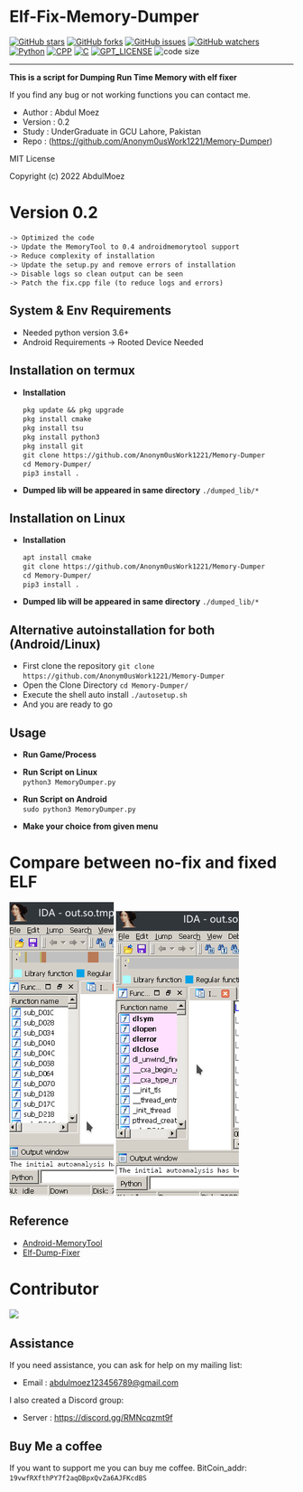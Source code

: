 Elf-Fix-Memory-Dumper
====
[![GitHub stars](https://img.shields.io/github/stars/Anonym0usWork1221/Memory-Dumper.svg)](https://github.com/Anonym0usWork1221/Memory-Dumper/stargazers)
[![GitHub forks](https://img.shields.io/github/forks/Anonym0usWork1221/Memory-Dumper.svg)](https://github.com/Anonym0usWork1221/Memory-Dumper/network/members)
[![GitHub issues](https://img.shields.io/github/issues/Anonym0usWork1221/Memory-Dumper.svg)](https://github.com/Anonym0usWork1221/Memory-Dumper/issues)
[![GitHub watchers](https://img.shields.io/github/watchers/Anonym0usWork1221/Memory-Dumper.svg)](https://github.com/Anonym0usWork1221/Memory-Dumper/watchers)
[![Python](https://img.shields.io/badge/language-Python%203-blue.svg)](https://www.python.org)
[![CPP](https://img.shields.io/badge/language-CPP-pink.svg)](https://www.cpp.org)
[![C](https://img.shields.io/badge/language-C-red.svg)](https://www.c.org)
[![GPT_LICENSE](https://img.shields.io/badge/license-MIT-yellow.svg)](https://opensource.org/licenses/)
![code size](https://img.shields.io/github/languages/code-size/Anonym0usWork1221/android-memorytool)

-----------


**This is a script for Dumping Run Time Memory with elf fixer**

If you find any bug or not working functions you can contact me. 

 *  Author : Abdul Moez
 *  Version : 0.2
 *  Study  : UnderGraduate in GCU Lahore, Pakistan
 *  Repo  : (https://github.com/Anonym0usWork1221/Memory-Dumper)
 
 MIT License

 Copyright (c) 2022 AbdulMoez


# Version 0.2
    -> Optimized the code
    -> Update the MemoryTool to 0.4 androidmemorytool support
    -> Reduce complexity of installation
    -> Update the setup.py and remove errors of installation
    -> Disable logs so clean output can be seen
    -> Patch the fix.cpp file (to reduce logs and errors)
    
System & Env Requirements
-----------
* Needed python version 3.6+
* Android Requirements -> Rooted Device Needed

Installation on termux
----------------------------------------
* **__Installation__**  
  ```
  pkg update && pkg upgrade  
  pkg install cmake
  pkg install tsu  
  pkg install python3  
  pkg install git
  git clone https://github.com/Anonym0usWork1221/Memory-Dumper  
  cd Memory-Dumper/
  pip3 install .
  ```      
* **__Dumped lib will be appeared in same directory__** ``./dumped_lib/*`` 

Installation on Linux
----------------------------------------
* **__Installation__**  
  ```
  apt install cmake
  git clone https://github.com/Anonym0usWork1221/Memory-Dumper
  cd Memory-Dumper/    
  pip3 install .
  ```

* **__Dumped lib will be appeared in same directory__** ``./dumped_lib/*``  

Alternative autoinstallation for both (Android/Linux)
----------------------------------------
* First clone the repository ``git clone https://github.com/Anonym0usWork1221/Memory-Dumper``
* Open the Clone Directory ``cd Memory-Dumper/``
* Execute the shell auto install ``./autosetup.sh``
* And you are ready to go

Usage 
----------------------------------------
* **__Run Game/Process__**

* **__Run Script on Linux__**  
    ``python3 MemoryDumper.py``  
    
* **__Run Script on Android__**  
    ``sudo python3 MemoryDumper.py``

* **__Make your choice from given menu__**  

# Compare between no-fix and fixed ELF
![image_without_fixer](img/no-fix.png)
![image_with_fixer](img/fix.png)

Reference
----------
* [Android-MemoryTool](https://github.com/Anonym0usWork1221/android-memorytool)
* [Elf-Dump-Fixer](https://github.com/maiyao1988/elf-dump-fix)


# Contributor 

<a href = "https://github.com/Anonym0usWork1221/Memory-Dumper/graphs/contributors">
  <img src = "https://contrib.rocks/image?repo=Anonym0usWork1221/Memory-Dumper"/>
</a>


Assistance
----------
If you need assistance, you can ask for help on my mailing list:

* Email      : abdulmoez123456789@gmail.com

I also created a Discord group:

* Server     : https://discord.gg/RMNcqzmt9f


Buy Me a coffee
--------------
If you want to support me you can buy me coffee.
BitCoin_addr: ``` 19vwfRXfthPY7f2aqDBpxQvZa6AJFKcdBS ```
